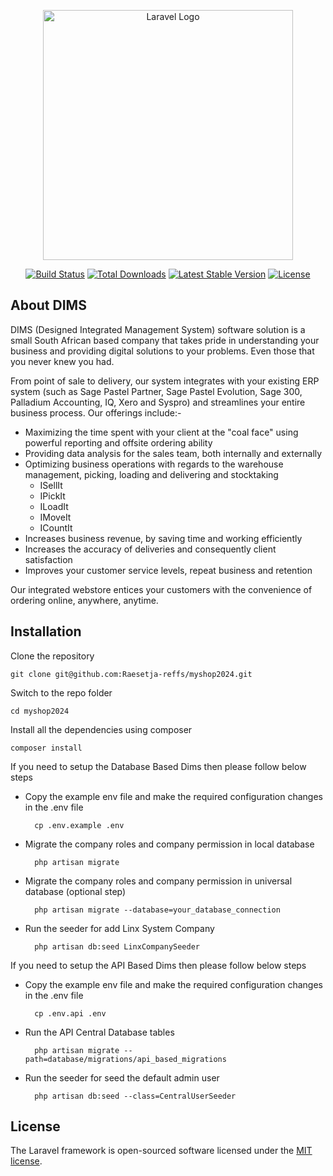 <p align="center"><a href="https://laravel.com" target="_blank"><img src="https://raw.githubusercontent.com/laravel/art/master/logo-lockup/5%20SVG/2%20CMYK/1%20Full%20Color/laravel-logolockup-cmyk-red.svg" width="400" alt="Laravel Logo"></a></p>

<p align="center">
<a href="https://github.com/laravel/framework/actions"><img src="https://github.com/laravel/framework/workflows/tests/badge.svg" alt="Build Status"></a>
<a href="https://packagist.org/packages/laravel/framework"><img src="https://img.shields.io/packagist/dt/laravel/framework" alt="Total Downloads"></a>
<a href="https://packagist.org/packages/laravel/framework"><img src="https://img.shields.io/packagist/v/laravel/framework" alt="Latest Stable Version"></a>
<a href="https://packagist.org/packages/laravel/framework"><img src="https://img.shields.io/packagist/l/laravel/framework" alt="License"></a>
</p>

## About DIMS

DIMS (Designed Integrated Management System) software solution is a small South African based company that takes pride in understanding your business and providing digital solutions to your problems. Even those that you never knew you had.

From point of sale to delivery, our system integrates with your existing ERP system (such as Sage Pastel Partner, Sage Pastel Evolution, Sage 300, Palladium Accounting, IQ, Xero and Syspro) and streamlines your entire business process. Our offerings include:-

- Maximizing the time spent with your client at the "coal face" using powerful reporting and offsite ordering ability
- Providing data analysis for the sales team, both internally and externally
- Optimizing business operations with regards to the warehouse management, picking, loading and delivering and stocktaking
    - ISellIt
    - IPickIt
    - ILoadIt
    - IMoveIt
    - ICountIt
- Increases business revenue, by saving time and working efficiently
- Increases the accuracy of deliveries and consequently client satisfaction
- Improves your customer service levels, repeat business and retention

Our integrated webstore entices your customers with the convenience of ordering online, anywhere, anytime.

## Installation

Clone the repository

    git clone git@github.com:Raesetja-reffs/myshop2024.git

Switch to the repo folder

    cd myshop2024

Install all the dependencies using composer

    composer install

If you need to setup the Database Based Dims then please follow below steps

- Copy the example env file and make the required configuration changes in the .env file

        cp .env.example .env

- Migrate the company roles and company permission in local database
    
        php artisan migrate

- Migrate the company roles and company permission in universal database (optional step)
    
        php artisan migrate --database=your_database_connection

- Run the seeder for add Linx System Company

        php artisan db:seed LinxCompanySeeder

If you need to setup the API Based Dims then please follow below steps

- Copy the example env file and make the required configuration changes in the .env file

        cp .env.api .env

- Run the API Central Database tables

        php artisan migrate --path=database/migrations/api_based_migrations

- Run the seeder for seed the default admin user

        php artisan db:seed --class=CentralUserSeeder

## License

The Laravel framework is open-sourced software licensed under the [MIT license](https://opensource.org/licenses/MIT).
